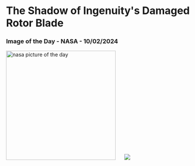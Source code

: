 # The Shadow of Ingenuity's Damaged Rotor Blade
### Image of the Day - NASA - 10/02/2024
<img src="https://apod.nasa.gov/apod/image/2402/PIA26243-1024.jpg" alt="nasa picture of the day" width="300"/>&nbsp; &nbsp; &nbsp; <img src="https://github-readme-streak-stats.herokuapp.com/?user=tempo-riz&theme=cobalt" >



  
